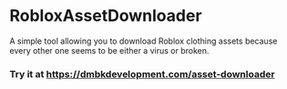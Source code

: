 # RobloxAssetDownloader
A simple tool allowing you to download Roblox clothing assets because every other one seems to be either a virus or broken.<br>
### Try it at https://dmbkdevelopment.com/asset-downloader
